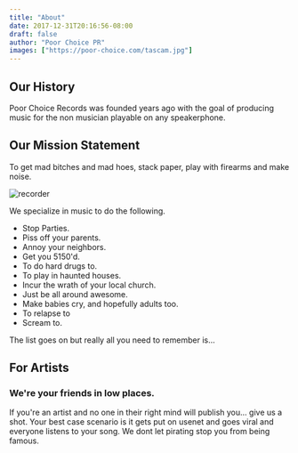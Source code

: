 ```yaml
---
title: "About"
date: 2017-12-31T20:16:56-08:00
draft: false
author: "Poor Choice PR"
images: ["https://poor-choice.com/tascam.jpg"]
---
```

## Our History
Poor Choice Records was founded years ago with the goal of producing music for the non musician playable on any speakerphone. 

## Our Mission Statement
To get mad bitches and mad hoes, stack paper, play with firearms and make noise.

![recorder](https://poor-choice.com/tascam.jpg)

We specialize in music to do the following.

* Stop Parties.
* Piss off your parents.
* Annoy your neighbors.
* Get you 5150'd.
* To do hard drugs to.
* To play in haunted houses.
* Incur the wrath of your local church.
* Just be all around awesome.
* Make babies cry, and hopefully adults too.
* To relapse to
* Scream to.

The list goes on but really all you need to remember is...

## For Artists
### We're your friends in low places.
If you're an artist and no one in their right mind will publish you... give us a shot. Your best case scenario is it gets put on usenet and goes viral and everyone listens to your song.
We dont let pirating stop you from being famous.